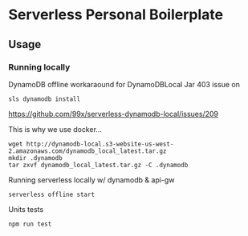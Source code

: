 
# Serverless Personal Boilerplate

## Usage

### Running locally

DynamoDB offline workaraound for DynamoDBLocal Jar 403 issue on 
```
sls dynamodb install
```
https://github.com/99x/serverless-dynamodb-local/issues/209

This is why we use docker...

```
wget http://dynamodb-local.s3-website-us-west-2.amazonaws.com/dynamodb_local_latest.tar.gz
mkdir .dynamodb
tar zxvf dynamodb_local_latest.tar.gz -C .dynamodb
```

Running serverless locally w/ dynamodb & api-gw

```
serverless offline start
```

Units tests

```
npm run test
```
